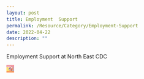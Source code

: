 ```yaml
---
layout: post
title: Employment  Support
permalink: /Resource/Category/Employment-Support
date: 2022-04-22
description: ""
---
```

Employment Support at North East CDC

<img src="/images/HomePage/Employment%20Support.png" width="20"     height="20" />